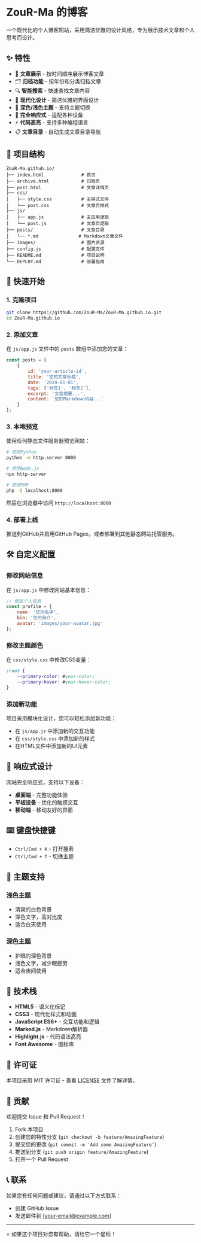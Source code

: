 # ZouR-Ma 的博客

一个现代化的个人博客网站，采用简洁优雅的设计风格，专为展示技术文章和个人思考而设计。

## ✨ 特性

- 📖 **文章展示** - 按时间顺序展示博客文章
- 🗂️ **归档功能** - 按年份和分类归档文章
- 🔍 **智能搜索** - 快速查找文章内容
- 🎨 **现代化设计** - 简洁优雅的界面设计
- 🌙 **深色/浅色主题** - 支持主题切换
- 📱 **完全响应式** - 适配各种设备
- ⚡ **代码高亮** - 支持多种编程语言
- 📋 **文章目录** - 自动生成文章目录导航

## 📁 项目结构

```
ZouR-Ma.github.io/
├── index.html              # 首页
├── archive.html            # 归档页
├── post.html               # 文章详情页
├── css/
│   ├── style.css           # 主样式文件
│   └── post.css            # 文章页样式
├── js/
│   ├── app.js              # 主应用逻辑
│   └── post.js             # 文章页逻辑
├── posts/                  # 文章目录
│   └── *.md               # Markdown文章文件
├── images/                 # 图片资源
├── config.js               # 配置文件
├── README.md               # 项目说明
└── DEPLOY.md               # 部署指南
```

## 🚀 快速开始

### 1. 克隆项目

```bash
git clone https://github.com/ZouR-Ma/ZouR-Ma.github.io.git
cd ZouR-Ma.github.io
```

### 2. 添加文章

在 `js/app.js` 文件中的 `posts` 数组中添加您的文章：

```javascript
const posts = [
    {
        id: 'your-article-id',
        title: '您的文章标题',
        date: '2024-01-01',
        tags: ['标签1', '标签2'],
        excerpt: '文章摘要...',
        content: `您的Markdown内容...`
    }
];
```

### 3. 本地预览

使用任何静态文件服务器预览网站：

```bash
# 使用Python
python -m http.server 8000

# 使用Node.js
npx http-server

# 使用PHP
php -S localhost:8000
```

然后在浏览器中访问 `http://localhost:8000`

### 4. 部署上线

推送到GitHub并启用GitHub Pages，或者部署到其他静态网站托管服务。

## 🛠️ 自定义配置

### 修改网站信息

在 `js/app.js` 中修改网站基本信息：

```javascript
// 修改个人信息
const profile = {
    name: '您的名字',
    bio: '您的简介',
    avatar: 'images/your-avatar.jpg'
};
```

### 修改主题颜色

在 `css/style.css` 中修改CSS变量：

```css
:root {
    --primary-color: #your-color;
    --primary-hover: #your-hover-color;
}
```

### 添加新功能

项目采用模块化设计，您可以轻松添加新功能：

- 在 `js/app.js` 中添加新的交互功能
- 在 `css/style.css` 中添加新的样式
- 在HTML文件中添加新的UI元素

## 📱 响应式设计

网站完全响应式，支持以下设备：

- **桌面端** - 完整功能体验
- **平板设备** - 优化的触摸交互
- **移动端** - 移动友好的界面

## ⌨️ 键盘快捷键

- `Ctrl/Cmd + K` - 打开搜索
- `Ctrl/Cmd + T` - 切换主题

## 🎨 主题支持

### 浅色主题
- 清爽的白色背景
- 深色文字，高对比度
- 适合白天使用

### 深色主题
- 护眼的深色背景
- 浅色文字，减少眼疲劳
- 适合夜间使用

## 🔧 技术栈

- **HTML5** - 语义化标记
- **CSS3** - 现代化样式和动画
- **JavaScript ES6+** - 交互功能和逻辑
- **Marked.js** - Markdown解析器
- **Highlight.js** - 代码语法高亮
- **Font Awesome** - 图标库

## 📄 许可证

本项目采用 MIT 许可证 - 查看 [LICENSE](LICENSE) 文件了解详情。

## 🤝 贡献

欢迎提交 Issue 和 Pull Request！

1. Fork 本项目
2. 创建您的特性分支 (`git checkout -b feature/AmazingFeature`)
3. 提交您的更改 (`git commit -m 'Add some AmazingFeature'`)
4. 推送到分支 (`git push origin feature/AmazingFeature`)
5. 打开一个 Pull Request

## 📞 联系

如果您有任何问题或建议，请通过以下方式联系：

- 创建 GitHub Issue
- 发送邮件到 [your-email@example.com]

---

⭐ 如果这个项目对您有帮助，请给它一个星标！